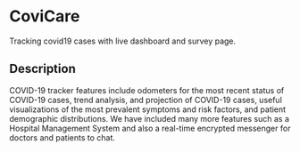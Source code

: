 # CoviCare
Tracking covid19 cases with live dashboard and survey page.

## Description

COVID-19 tracker features include odometers for the most recent status of
COVID-19 cases, trend analysis, and projection of COVID-19 cases, useful
visualizations of the most prevalent symptoms and risk factors, and patient
demographic distributions. We have included many more features such as a
Hospital Management System and also a real-time encrypted messenger for
doctors and patients to chat.
